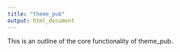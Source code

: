 ```yaml
---
title: "theme_pub"
output: html_document
---
```


This is an outline of the core functionality of theme_pub.

